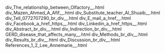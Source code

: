 div_The_relationship_between_Olfactory__.html
div_Mazen_Ahmed_A_Afif__.html
div_Substitute_teacher_Al_Shuaib__.html
div_Tell_0772707290_br_div__.html
div_E_mail_a_href__.html
div_Facebook_a_href_https__.html
div_Linkedin_a_href_https__.html
div_Abstract_br_div__.html
div_Indirection_br_div__.html
GERD_disease_that_affects_many__.html
div_Methods_br_div__.html
div_Results_br_div__.html
div_Discussion_br_div__.html
References_1_2_Lee_Annemarie__.html